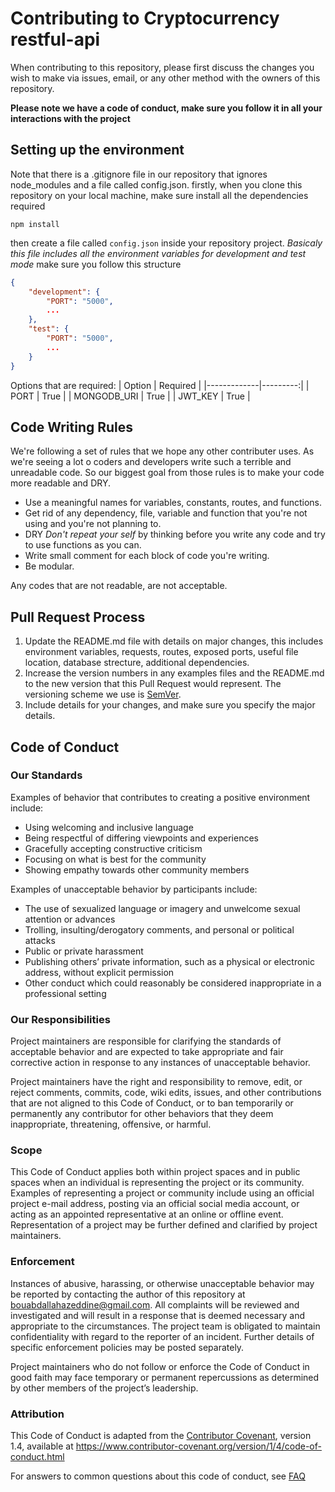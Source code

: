 # Contributing to Cryptocurrency restful-api
When contributing to this repository, please first discuss the changes you wish to make via issues, email, or any other method with the owners of this repository.

**Please note we have a code of conduct, make sure you follow it in all your interactions with the project**

## Setting up the environment
Note that there is a .gitignore file in our repository that ignores node_modules and a file called config.json.
firstly, when you clone this repository on your local machine, make sure install all the dependencies required 
```
npm install
```
then create a file called `config.json` inside your repository project.
*Basicaly this file includes all the environment variables for development and test mode*
make sure you follow this structure
```json
{
    "development": {
        "PORT": "5000",
        ...
    }, 
    "test": {
        "PORT": "5000",
        ...
    }
}
```
Options that are required:
| Option      | Required |
|-------------|---------:|
| PORT        | True     |
| MONGODB_URI | True     |
| JWT_KEY     | True     |

## Code Writing Rules
We're following a set of rules that we hope any other contributer uses.
As we're seeing a lot o coders and developers write such a terrible and unreadable code.
So our biggest goal from those rules is to make your code more readable and DRY.

* Use a meaningful names for variables, constants, routes, and functions.
* Get rid of any dependency, file, variable and function that you're not using and you're not planning to.
* DRY _Don't repeat your self_ by thinking before you write any code and try to use functions as you can.
* Write small comment for each block of code you're writing.
* Be modular.

Any codes that are not readable, are not acceptable.

## Pull Request Process
1. Update the README.md file with details on major changes, this includes environment variables, requests, routes, exposed ports, useful file location, database strecture, additional dependencies.
2. Increase the version numbers in any examples files and the README.md to the new version that this Pull Request would represent. The versioning scheme we use is [SemVer](https://semver.org/).
3. Include details for your changes, and make sure you specify the major details.

## Code of Conduct
### Our Standards
Examples of behavior that contributes to creating a positive environment include:

* Using welcoming and inclusive language
* Being respectful of differing viewpoints and experiences
* Gracefully accepting constructive criticism
* Focusing on what is best for the community
* Showing empathy towards other community members

Examples of unacceptable behavior by participants include:

* The use of sexualized language or imagery and unwelcome sexual attention or advances
* Trolling, insulting/derogatory comments, and personal or political attacks
* Public or private harassment
* Publishing others’ private information, such as a physical or electronic address, without explicit permission
* Other conduct which could reasonably be considered inappropriate in a professional setting

### Our Responsibilities
Project maintainers are responsible for clarifying the standards of acceptable behavior and are expected to take appropriate and fair corrective action in response to any instances of unacceptable behavior.

Project maintainers have the right and responsibility to remove, edit, or reject comments, commits, code, wiki edits, issues, and other contributions that are not aligned to this Code of Conduct, or to ban temporarily or permanently any contributor for other behaviors that they deem inappropriate, threatening, offensive, or harmful.

### Scope
This Code of Conduct applies both within project spaces and in public spaces when an individual is representing the project or its community. Examples of representing a project or community include using an official project e-mail address, posting via an official social media account, or acting as an appointed representative at an online or offline event. Representation of a project may be further defined and clarified by project maintainers.

### Enforcement
Instances of abusive, harassing, or otherwise unacceptable behavior may be reported by contacting the author of this repository at bouabdallahazeddine@gmail.com. All complaints will be reviewed and investigated and will result in a response that is deemed necessary and appropriate to the circumstances. The project team is obligated to maintain confidentiality with regard to the reporter of an incident. Further details of specific enforcement policies may be posted separately.

Project maintainers who do not follow or enforce the Code of Conduct in good faith may face temporary or permanent repercussions as determined by other members of the project’s leadership.

### Attribution
This Code of Conduct is adapted from the [Contributor Covenant](https://www.contributor-covenant.org/version/1/4/code-of-conduct), version 1.4, available at https://www.contributor-covenant.org/version/1/4/code-of-conduct.html

For answers to common questions about this code of conduct, see [FAQ](https://www.contributor-covenant.org/faq)

